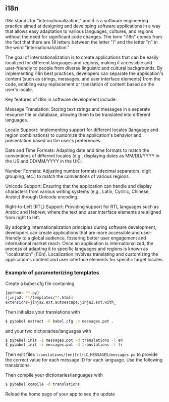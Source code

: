 ## i18n
i18n stands for "internationalization," and it is a software engineering practice aimed at designing and developing software applications in a way that allows easy adaptation to various languages, cultures, and regions without the need for significant code changes. The term "i18n" comes from the fact that there are 18 letters between the letter "i" and the letter "n" in the word "internationalization."

The goal of internationalization is to create applications that can be easily localized for different languages and regions, making it accessible and user-friendly to people from diverse linguistic and cultural backgrounds. By implementing i18n best practices, developers can separate the application's content (such as strings, messages, and user interface elements) from the code, enabling easy replacement or translation of content based on the user's locale.

Key features of i18n in software development include:

Message Translation: Storing text strings and messages in a separate resource file or database, allowing them to be translated into different languages.

Locale Support: Implementing support for different locales (language and region combinations) to customize the application's behavior and presentation based on the user's preferences.

Date and Time Formats: Adapting date and time formats to match the conventions of different locales (e.g., displaying dates as MM/DD/YYYY in the US and DD/MM/YYYY in the UK).

Number Formats: Adjusting number formats (decimal separators, digit grouping, etc.) to match the conventions of various regions.

Unicode Support: Ensuring that the application can handle and display characters from various writing systems (e.g., Latin, Cyrillic, Chinese, Arabic) through Unicode encoding.

Right-to-Left (RTL) Support: Providing support for RTL languages such as Arabic and Hebrew, where the text and user interface elements are aligned from right to left.

By adopting internationalization principles during software development, developers can create applications that are more accessible and user-friendly to a global audience, fostering better user engagement and international market reach. Once an application is internationalized, the process of adapting it to specific languages and regions is known as "localization" (l10n). Localization involves translating and customizing the application's content and user interface elements for specific target locales.


### Example of parameterizing templates
Create a babel.cfg file containing
```bash
[python: **.py]
[jinja2: **/templates/**.html]
extensions=jinja2.ext.autoescape,jinja2.ext.with_
```
Then initialize your translations with
```bash
$ pybabel extract -F babel.cfg -o messages.pot .
```
and your two dictionaries/languages with
```bash
$ pybabel init -i messages.pot -d translations -l en
$ pybabel init -i messages.pot -d translations -l fr
```
Then edit files `translations/[en|fr]/LC_MESSAGES/messages.po` to provide the correct value for each message ID for each language. Use the following translations:

Then compile your dictionaries/languages with 
```bash
$ pybabel compile -d translations
```
Reload the home page of your app to see the update
